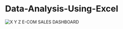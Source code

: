 # Data-Analysis-Using-Excel

![X Y Z  E-COM SALES DASHBOARD](https://github.com/tusharatkare06/Data-Analysis-Using-Excel/assets/151806937/28d028ae-1bb6-47d4-bb9c-1a4478392fe8)
